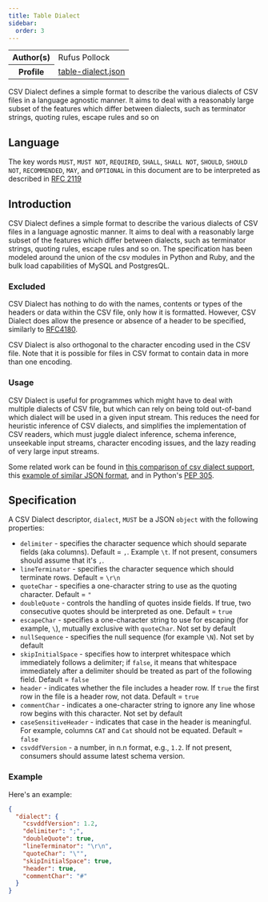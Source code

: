 ```yaml
---
title: Table Dialect
sidebar:
  order: 3
---
```


<table>
  <tr>
    <th>Author(s)</th>
    <td>Rufus Pollock</td>
  </tr>
  <tr>
    <th>Profile</th>
    <td><a href="/profiles/table-dialect.json">table-dialect.json</a></td>
  </tr>
</table>

CSV Dialect defines a simple format to describe the various dialects of CSV files in a language agnostic manner. It aims to deal with a reasonably large subset of the features which differ between dialects, such as terminator strings, quoting rules, escape rules and so on

## Language

The key words `MUST`, `MUST NOT`, `REQUIRED`, `SHALL`, `SHALL NOT`, `SHOULD`, `SHOULD NOT`, `RECOMMENDED`, `MAY`, and `OPTIONAL` in this document are to be interpreted as described in [RFC 2119](https://www.ietf.org/rfc/rfc2119.txt)

## Introduction

CSV Dialect defines a simple format to describe the various dialects of CSV files in a language agnostic manner. It aims to deal with a reasonably large subset of the features which differ between dialects, such as terminator strings, quoting rules, escape rules and so on. The specification has been modeled around the union of the csv modules in Python and Ruby, and the bulk load capabilities of MySQL and PostgresQL.

### Excluded

CSV Dialect has nothing to do with the names, contents or types of the headers or data within the CSV file, only how it is formatted. However, CSV Dialect does allow the presence or absence of a header to be specified, similarly to [RFC4180](http://www.ietf.org/rfc/rfc4180.txt).

CSV Dialect is also orthogonal to the character encoding used in the CSV file. Note that it is possible for files in CSV format to contain data in more than one encoding.

### Usage

CSV Dialect is useful for programmes which might have to deal with multiple dialects of CSV file, but which can rely on being told out-of-band which dialect will be used in a given input stream. This reduces the need for heuristic inference of CSV dialects, and simplifies the implementation of CSV readers, which must juggle dialect inference, schema inference, unseekable input streams, character encoding issues, and the lazy reading of very large input streams.

Some related work can be found in [this comparison of csv dialect support](https://docs.google.com/spreadsheet/ccc?key=0AmU3V2vcPKrIdEhoU1NQSWtoQmJwcUNCelJtdkx2bFE&usp=sharing), this [example of similar JSON format](http://panda.readthedocs.org/en/latest/api.html#data-uploads), and in Python's [PEP 305](http://www.python.org/dev/peps/pep-0305/).

## Specification

A CSV Dialect descriptor, `dialect`, `MUST` be a JSON `object` with the following properties:

- `delimiter` - specifies the character sequence which should separate fields (aka columns). Default = `,`. Example `\t`. If not present, consumers should assume that it's `,`.
- `lineTerminator` - specifies the character sequence which should terminate rows. Default = `\r\n`
- `quoteChar` - specifies a one-character string to use as the quoting character. Default = `"`
- `doubleQuote` - controls the handling of quotes inside fields. If true, two consecutive quotes should be interpreted as one. Default = `true`
- `escapeChar` - specifies a one-character string to use for escaping (for example, `\`), mutually exclusive with `quoteChar`. Not set by default
- `nullSequence` - specifies the null sequence (for example `\N`). Not set by default
- `skipInitialSpace` - specifies how to interpret whitespace which immediately follows a delimiter; if `false`, it means that whitespace immediately after a delimiter should be treated as part of the following field. Default = `false`
- `header` - indicates whether the file includes a header row. If `true` the first row in the file is a header row, not data. Default = `true`
- `commentChar` - indicates a one-character string to ignore any line whose row begins with this character. Not set by default
- `caseSensitiveHeader` - indicates that case in the header is meaningful. For example, columns `CAT` and `Cat` should not be equated. Default = `false`
- `csvddfVersion` - a number, in n.n format, e.g., `1.2`. If not present, consumers should assume latest schema version.

### Example

Here's an example:

```json
{
  "dialect": {
    "csvddfVersion": 1.2,
    "delimiter": ";",
    "doubleQuote": true,
    "lineTerminator": "\r\n",
    "quoteChar": "\"",
    "skipInitialSpace": true,
    "header": true,
    "commentChar": "#"
  }
}
```
